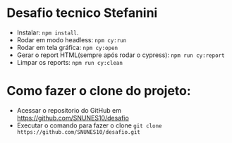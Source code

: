 # Desafio tecnico Stefanini

  * Instalar: `npm install`.
  * Rodar em modo headless: `npm cy:run`
  * Rodar em tela gráfica: `npm cy:open`
  * Gerar o report HTML(sempre após rodar o cypress): `npm run cy:report`
  * Limpar os reports: `npm run cy:clean`


# Como fazer o clone do projeto:

  * Acessar o repositorio do GitHub em https://github.com/SNUNES10/desafio
  * Executar o comando para fazer o clone `git clone https://github.com/SNUNES10/desafio.git`
